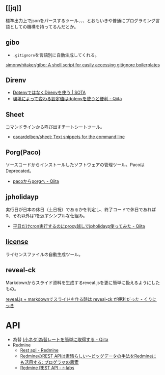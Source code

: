 [[jq]]
----

標準出力上でjsonをパースするツール、、、とおもいきや普通にプログラミング言語としての機構を持ってるんだとか。


gibo
----

* `.gitignore`を言語別に自動生成してくれる。

[simonwhitaker/gibo: A shell script for easily accessing gitignore boilerplates](https://github.com/simonwhitaker/gibo)

Direnv
----

* [DotenvではなくDirenvを使う | SOTA](http://deeeet.com/writing/2014/05/06/direnv/)
* [環境によって変わる設定値はdotenvを使うと便利 - Qiita](http://qiita.com/closer/items/f8d8ba00ae86d7051764)


Sheet
----

コマンドラインから呼び出すチートシートツール。

* [oscardelben/sheet: Text snippets for the command line](https://github.com/oscardelben/sheet)


Porg(Paco)
----

ソースコードからインストールしたソフトウェアの管理ツール。PacoはDeprecated。

* [pacoからporgへ - Qiita](http://qiita.com/pasela/items/eea4a9cbbd54ad118d09)

jpholidayp
----

実行日が日本の休日（土日祝）であるかを判定し、終了コードで休日であれば0、それ以外は1を返すシンプルな仕組み。

* [平日だけcron実行するのにproxy越しでjpholidayp使ってみた - Qiita](http://qiita.com/noexpect/items/2c144e452bb9f2aade6a)

[license](http://rcmdnk.github.io/blog/2016/07/26/computer-github/)
----

ライセンスファイルの自動生成ツール。

reveal-ck
----

Markdownからスライド資料を生成するreveal.jsを更に簡単に扱えるようにしたもの。


[reveal.js + markdownでスライドを作る時は reveal-ck が便利だった - くりにっき](http://sue445.hatenablog.com/entry/2015/10/03/201241)

API
========

* 為替 [[小ネタ]為替レートを簡単に取得する - Qiita](http://qiita.com/chromabox/items/a1323225bae146c80bec)
* Redmine
  * [Rest api - Redmine](http://www.redmine.org/projects/redmine/wiki/Rest_api)
  * [RedmineのREST APIは素晴らしい～ビッグデータの手法をRedmineにも活用する: プログラマの思索](http://forza.cocolog-nifty.com/blog/2013/06/redminerest-api.html)
  * [Redmine REST API - r-labs](http://www.r-labs.org/projects/r-labs/wiki/Redmine_REST_API)